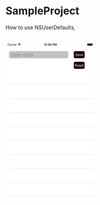 # SampleProject

How to use NSUserDefaults,

<br>
<img src = "https://github.com/manish2012-2016/SampleProject/blob/master/examNSUSerDefaults/www.GIFCreator.me_HbXEM6.gif")/>
<br>
